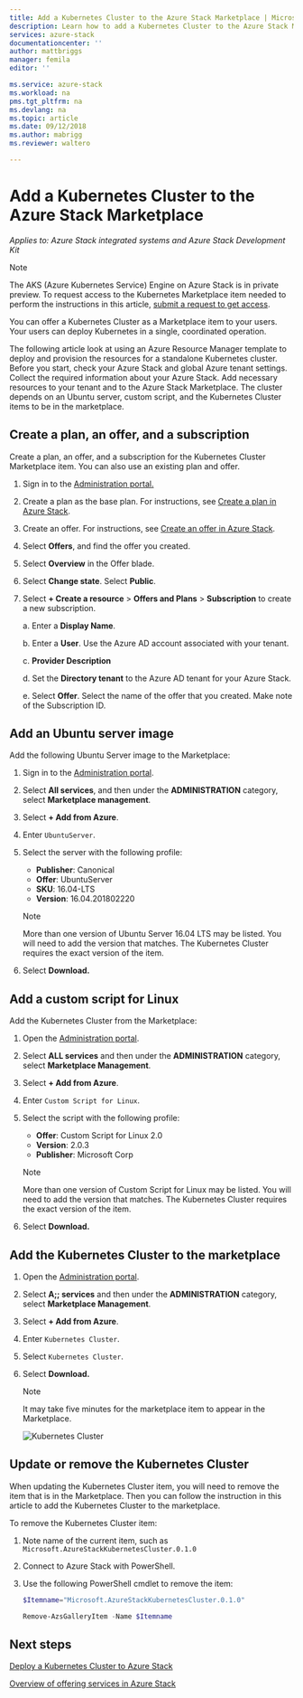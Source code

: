 ```yaml
---
title: Add a Kubernetes Cluster to the Azure Stack Marketplace | Microsoft Docs
description: Learn how to add a Kubernetes Cluster to the Azure Stack Marketplace.
services: azure-stack
documentationcenter: ''
author: mattbriggs
manager: femila
editor: ''

ms.service: azure-stack
ms.workload: na
pms.tgt_pltfrm: na
ms.devlang: na
ms.topic: article
ms.date: 09/12/2018
ms.author: mabrigg
ms.reviewer: waltero

---
```


# Add a Kubernetes Cluster to the Azure Stack Marketplace

*Applies to: Azure Stack integrated systems and Azure Stack Development Kit*

> [!note]  
> The AKS (Azure Kubernetes Service) Engine on Azure Stack is in private preview. To request access to the Kubernetes Marketplace item needed to perform the instructions in this article, [submit a request to get access](https://aka.ms/azsk8).

You can offer a Kubernetes Cluster as a Marketplace item to your users. Your users can deploy Kubernetes in a single, coordinated operation.

The following article look at using an Azure Resource Manager template to deploy and provision the resources for a standalone Kubernetes cluster. Before you start, check your Azure Stack and global Azure tenant settings. Collect the required information about your Azure Stack. Add necessary resources to your tenant and to the Azure Stack Marketplace. The cluster depends on an Ubuntu server, custom script, and the Kubernetes Cluster items to be in the marketplace.

## Create a plan, an offer, and a subscription

Create a plan, an offer, and a subscription for the Kubernetes Cluster Marketplace item. You can also use an existing plan and offer.

1. Sign in to the [Administration portal.](https://adminportal.local.azurestack.external)

1. Create a plan as the base plan. For instructions, see [Create a plan in Azure Stack](azure-stack-create-plan.md).

1. Create an offer. For instructions, see [Create an offer in Azure Stack](azure-stack-create-offer.md).

1. Select **Offers**, and find the offer you created.

1. Select **Overview** in the Offer blade.

1. Select **Change state**. Select **Public**.

1. Select **+ Create a resource** > **Offers and Plans** > **Subscription** to create a new subscription.

    a. Enter a **Display Name**.

    b. Enter a **User**. Use the Azure AD account associated with your tenant.

    c. **Provider Description**

    d. Set the **Directory tenant** to the Azure AD tenant for your Azure Stack. 

    e. Select **Offer**. Select the name of the offer that you created. Make note of the Subscription ID.

## Add an Ubuntu server image

Add the following Ubuntu Server image to the Marketplace:

1. Sign in to the [Administration portal](https://adminportal.local.azurestack.external).

1. Select **All services**, and then under the **ADMINISTRATION** category, select **Marketplace management**.

1. Select **+ Add from Azure**.

1. Enter `UbuntuServer`.

1. Select the server with the following profile:
    - **Publisher**: Canonical
    - **Offer**: UbuntuServer
    - **SKU**: 16.04-LTS
    - **Version**: 16.04.201802220

    > [!Note]  
    > More than one version of Ubuntu Server 16.04 LTS may be listed. You will need to add the version that matches. The Kubernetes Cluster requires the exact version of the item.

1. Select **Download.**

## Add a custom script for Linux

Add the Kubernetes Cluster from the Marketplace:

1. Open the [Administration portal](https://adminportal.local.azurestack.external).

1. Select **ALL services** and then under the **ADMINISTRATION** category, select **Marketplace Management**.

1. Select **+ Add from Azure**.

1. Enter `Custom Script for Linux`.

1. Select the script with the following profile:
    - **Offer**: Custom Script for Linux 2.0
    - **Version**: 2.0.3
    - **Publisher**: Microsoft Corp

    > [!Note]  
    > More than one version of Custom Script for Linux may be listed. You will need to add the version that matches. The Kubernetes Cluster requires the exact version of the item.

1. Select **Download.**


## Add the Kubernetes Cluster to the marketplace

1. Open the [Administration portal](https://adminportal.local.azurestack.external).

1. Select **A;; services** and then under the **ADMINISTRATION** category, select **Marketplace Management**.

1. Select **+ Add from Azure**.

1. Enter `Kubernetes Cluster`.

1. Select `Kubernetes Cluster`.

1. Select **Download.**

    > [!note]  
    > It may take five minutes for the marketplace item to appear in the Marketplace.

    ![Kubernetes Cluster](user\media\azure-stack-solution-template-kubernetes-deploy\marketplaceitem.png)

## Update or remove the Kubernetes Cluster 

When updating the Kubernetes Cluster item, you will need to remove the item that is in the Marketplace. Then you can follow the instruction in this article to add the Kubernetes Cluster to the marketplace.

To remove the Kubernetes Cluster item:

1. Note name of the current item, such as `Microsoft.AzureStackKubernetesCluster.0.1.0`

1. Connect to Azure Stack with PowerShell.

1. Use the following PowerShell cmdlet to remove the item:

    ```PowerShell  
    $Itemname="Microsoft.AzureStackKubernetesCluster.0.1.0"

    Remove-AzsGalleryItem -Name $Itemname
    ```

## Next steps

[Deploy a Kubernetes Cluster to Azure Stack](https://docs.microsoft.com/azure/azure-stack/user/azure-stack-solution-template-kubernetes-deploy)



[Overview of offering services in Azure Stack](azure-stack-offer-services-overview.md)